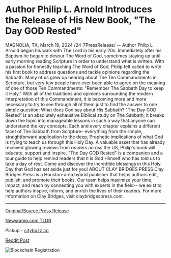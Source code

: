 # Author Philip L. Arnold Introduces the Release of His New Book, "The Day GOD Rested"

MAGNOLIA, TX, March 19, 2024 /24-7PressRelease/ -- Author Philip L Arnold began his walk with The Lord in his early 20s. Immediately after his Baptism he began to devour The Word of God, sometimes staying up until early morning reading Scripture in order to understand what is written. With a passion for honestly teaching The Word of God, Philip felt called to write his first book to address questions and tackle opinions regarding the Sabbath.  Many of us grew up hearing about The Ten Commandments in Scripture, but very few people have ever been able to agree on the meaning of one of those Ten Commandments: "Remember The Sabbath Day to keep it Holy."  With all of the traditions and opinions surrounding the modern interpretation of this Commandment, it is becoming more and more necessary to try to see through all of them just to find the answer to one simple question: What does God say about His Sabbath?   "The Day GOD Rested" is an absolutely exhaustive Biblical study on The Sabbath; it breaks down the topic into manageable lessons in such a way that anyone can understand the key concepts. Each and every chapter explains a different facet of The Sabbath from Scripture– everything from the simple, straightforward application to the deep, Prophetic implications of what God is trying to teach us through this Holy Day.   A valuable asset that has already received glowing reviews from readers across the US, Philip's book will educate, support and inspire. "The Day GOD Rested" is a companion and a tour guide to help remind readers that it is God Himself who has told us to take a day of rest. Come and discover the incredible blessings in this Holy Day that God has set aside just for you!  ABOUT CLAY BRIDGES PRESS  Clay Bridges Press is a Houston-area hybrid publisher that helps authors edit, publish, and promote their books. Our team helps maximize your time, impact, and reach by connecting you with experts in the field-- we exist to help authors inspire, inform, and enrich the lives of their readers. For more information on Clay Bridges, visit claybridgespress.com. 

---

[Original/Source Press Release](https://www.24-7pressrelease.com/press-release/509338/author-philip-l-arnold-introduces-the-release-of-his-new-book-the-day-god-rested)
                    

[Newsramp.com TLDR](https://newsramp.com/curated-news/new-book-the-day-god-rested-provides-exhaustive-biblical-study-on-the-sabbath/f5f0229f2642914948aecdc54deab3d5) 


Pickup - [citybuzz.co](https://citybuzz.co/2024/03/19/author-sheds-new-light-on-biblical-sabbath-in-the-day-god-rested)
 



[Reddit Post](https://www.reddit.com/r/BookNews/comments/1bie9jh/new_book_the_day_god_rested_provides_exhaustive/) 



![Blockchain Registration](https://cdn.newsramp.app/24-7PressRelease/qrcode/243/19/icy_whP.webp)